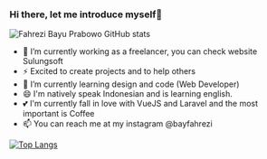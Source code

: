 ### Hi there, let me introduce myself👋
![Fahrezi Bayu Prabowo GitHub stats](https://github-readme-stats.vercel.app/api?username=fahrezibayu&show_icons=true&theme=dracula)
- 🔭 I’m currently working as a freelancer, you can check website Sulungsoft
- ⚡ Excited to create projects and to help others
- 🌱 I’m currently learning design and code (Web Developer)
- 😄 I'm natively speak Indonesian and is learning english.
- 💕 I'm currently fall in love with VueJS and Laravel and the most important is Coffee
- 📫 You can reach me at my instagram @bayfahrezi

[![Top Langs](https://github-readme-stats.vercel.app/api/top-langs/?username=fahrezibayu&langs_count=8)](https://github.com/fahrezibayu)
<!-- 
[![Top Langs](https://github-readme-stats.vercel.app/api/top-langs/?username=fahrezibayu&layout=compact)](https://github.com/fahrezibayu/fashion_outlet) -->
